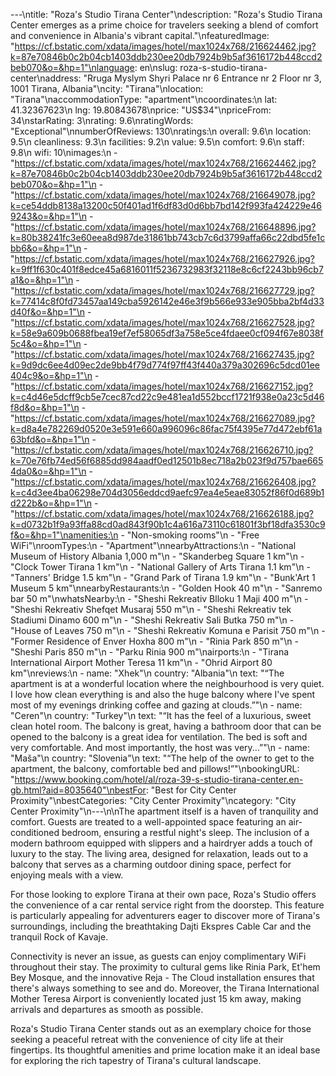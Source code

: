 ---\ntitle: "Roza's Studio Tirana Center"\ndescription: "Roza's Studio Tirana Center emerges as a prime choice for travelers seeking a blend of comfort and convenience in Albania's vibrant capital."\nfeaturedImage: "https://cf.bstatic.com/xdata/images/hotel/max1024x768/216624462.jpg?k=87e70846b0c2b04cb1403ddb230ee20db7924b9b5af3616172b448ccd2beb070&o=&hp=1"\nlanguage: en\nslug: roza-s-studio-tirana-center\naddress: "Rruga Myslym Shyri Palace nr 6 Entrance nr 2 Floor nr 3, 1001 Tirana, Albania"\ncity: "Tirana"\nlocation: "Tirana"\naccommodationType: "apartment"\ncoordinates:\n  lat: 41.32367623\n  lng: 19.80843678\nprice: "US$34"\npriceFrom: 34\nstarRating: 3\nrating: 9.6\nratingWords: "Exceptional"\nnumberOfReviews: 130\nratings:\n  overall: 9.6\n  location: 9.5\n  cleanliness: 9.3\n  facilities: 9.2\n  value: 9.5\n  comfort: 9.6\n  staff: 9.8\n  wifi: 10\nimages:\n  - "https://cf.bstatic.com/xdata/images/hotel/max1024x768/216624462.jpg?k=87e70846b0c2b04cb1403ddb230ee20db7924b9b5af3616172b448ccd2beb070&o=&hp=1"\n  - "https://cf.bstatic.com/xdata/images/hotel/max1024x768/216649078.jpg?k=ce54ddb8138a13200c50f401ad1f6df83d0d6bb7bd142f993fa424229e469243&o=&hp=1"\n  - "https://cf.bstatic.com/xdata/images/hotel/max1024x768/216648896.jpg?k=80b38241fc3e60eea8d987de31861bb743cb7c6d3799affa66c22dbd5fe1cbb6&o=&hp=1"\n  - "https://cf.bstatic.com/xdata/images/hotel/max1024x768/216627926.jpg?k=9ff1f630c401f8edce45a6816011f5236732983f32118e8c6cf2243bb96cb7a1&o=&hp=1"\n  - "https://cf.bstatic.com/xdata/images/hotel/max1024x768/216627729.jpg?k=77414c8f0fd73457aa149cba5926142e46e3f9b566e933e905bba2bf4d33d40f&o=&hp=1"\n  - "https://cf.bstatic.com/xdata/images/hotel/max1024x768/216627528.jpg?k=58e9a609b0688fbea19ef7ef58065df3a758e5ce4fdaee0cf094f67e8038f5c4&o=&hp=1"\n  - "https://cf.bstatic.com/xdata/images/hotel/max1024x768/216627435.jpg?k=9d9dc6ee4d09ec2de9bb4f79d774f97ff43f440a379a302696c5dcd01ee404c9&o=&hp=1"\n  - "https://cf.bstatic.com/xdata/images/hotel/max1024x768/216627152.jpg?k=c4d46e5dcff9cb5e7cec87cd22c9e481ea1d552bccf1721f938e0a23c5d46f8d&o=&hp=1"\n  - "https://cf.bstatic.com/xdata/images/hotel/max1024x768/216627089.jpg?k=d8a4e782269d0520e3e591e660a996096c86fac75f4395e77d472ebf61a63bfd&o=&hp=1"\n  - "https://cf.bstatic.com/xdata/images/hotel/max1024x768/216626710.jpg?k=70e76fb74ed56f6885dd984aadf0ed12501b8ec718a2b023f9d757bae6654da0&o=&hp=1"\n  - "https://cf.bstatic.com/xdata/images/hotel/max1024x768/216626408.jpg?k=c4d3ee4ba06298e704d3056eddcd9aefc97ea4e5eae83052f86f0d689b1d222b&o=&hp=1"\n  - "https://cf.bstatic.com/xdata/images/hotel/max1024x768/216626188.jpg?k=d0732b1f9a93ffa88cd0ad843f90b1c4a616a73110c61801f3bf18dfa3530c9f&o=&hp=1"\namenities:\n  - "Non-smoking rooms"\n  - "Free WiFi"\nroomTypes:\n  - "Apartment"\nnearbyAttractions:\n  - "National Museum of History Albania 1,000 m"\n  - "Skanderbeg Square 1 km"\n  - "Clock Tower Tirana 1 km"\n  - "National Gallery of Arts Tirana 1.1 km"\n  - "Tanners' Bridge 1.5 km"\n  - "Grand Park of Tirana 1.9 km"\n  - "Bunk'Art 1 Museum 5 km"\nnearbyRestaurants:\n  - "Golden Hook 40 m"\n  - "Sanremo bar 50 m"\nwhatsNearby:\n  - "Sheshi Rekreativ Blloku 1 Maji 400 m"\n  - "Sheshi Rekreativ Shefqet Musaraj 550 m"\n  - "Sheshi Rekreativ tek Stadiumi Dinamo 600 m"\n  - "Sheshi Rekreativ Sali Butka 750 m"\n  - "House of Leaves 750 m"\n  - "Sheshi Rekreativ Komuna e Parisit 750 m"\n  - "Former Residence of Enver Hoxha 800 m"\n  - "Rinia Park 850 m"\n  - "Sheshi Paris 850 m"\n  - "Parku Rinia 900 m"\nairports:\n  - "Tirana International Airport Mother Teresa 11 km"\n  - "Ohrid Airport 80 km"\nreviews:\n  - name: "Xhek"\n    country: "Albania"\n    text: "“The apartment is at a wonderful location where the neighbourhood is very quiet.
I love how clean everything is and also the huge balcony where I've spent most of my evenings drinking coffee and gazing at clouds.”"\n  - name: "Ceren"\n    country: "Turkey"\n    text: "“It has the feel of a luxurious, sweet clean hotel room. The balcony is great, having a bathroom door that can be opened to the balcony is a great idea for ventilation. The bed is soft and very comfortable. And most importantly, the host was very...”"\n  - name: "Maša"\n    country: "Slovenia"\n    text: "“The help of the owner to get to the apartment, the balcony, comfortable bed and pillows!”"\nbookingURL: "https://www.booking.com/hotel/al/roza-39-s-studio-tirana-center.en-gb.html?aid=8035640"\nbestFor: "Best for City Center Proximity"\nbestCategories: "City Center Proximity"\ncategory: "City Center Proximity"\n---\n\nThe apartment itself is a haven of tranquility and comfort. Guests are treated to a well-appointed space featuring an air-conditioned bedroom, ensuring a restful night's sleep. The inclusion of a modern bathroom equipped with slippers and a hairdryer adds a touch of luxury to the stay. The living area, designed for relaxation, leads out to a balcony that serves as a charming outdoor dining space, perfect for enjoying meals with a view.

For those looking to explore Tirana at their own pace, Roza's Studio offers the convenience of a car rental service right from the doorstep. This feature is particularly appealing for adventurers eager to discover more of Tirana's surroundings, including the breathtaking Dajti Ekspres Cable Car and the tranquil Rock of Kavaje.

Connectivity is never an issue, as guests can enjoy complimentary WiFi throughout their stay. The proximity to cultural gems like Rinia Park, Et'hem Bey Mosque, and the innovative Reja - The Cloud installation ensures that there's always something to see and do. Moreover, the Tirana International Mother Teresa Airport is conveniently located just 15 km away, making arrivals and departures as smooth as possible.

Roza's Studio Tirana Center stands out as an exemplary choice for those seeking a peaceful retreat with the convenience of city life at their fingertips. Its thoughtful amenities and prime location make it an ideal base for exploring the rich tapestry of Tirana's cultural landscape.